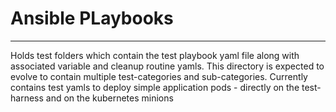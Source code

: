 # Ansible PLaybooks
-------------------

Holds test folders which contain the test playbook yaml file along with associated variable and cleanup routine yamls. 
This directory is expected to evolve to contain multiple test-categories and sub-categories. Currently contains test yamls
to deploy simple application pods - directly on the test-harness and on the kubernetes minions

